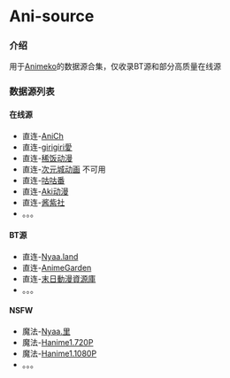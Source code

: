 # Ani-source

### 介绍

用于[Animeko](https://github.com/open-ani/animeko)的数据源合集，仅收录BT源和部分高质量在线源

### 数据源列表
#### 在线源 
- 直连-[AniCh](https://github.com/Sle2p/AniCh)
- 直连-[girigiri愛](https://anime.girigirilove.com)
- 直连-[稀饭动漫](https://xifan.moe/)
- 直连-[次元城动画](https://www.cycani.org/) 不可用
- 直连-[咕咕番](https://www.gugufan.xyz/)
- 直连-[Aki动漫](https://xn--gmqr9gevarqk8t.cn/)
- 直连-[酱紫社](https://jzsdm.com/)
- 。。。

#### BT源
- 直连-[Nyaa.land](https://nyaa.land/)
- 直连-[AnimeGarden](https://animes.garden/)
- 直连-[末日動漫資源庫](re.acgnx.cc)
- 。。。

#### NSFW
- 魔法-[Nyaa.里](https://sukebei.nyaa.si/)
- 魔法-[Hanime1.720P](https://hanime1.me/)
- 魔法-[Hanime1.1080P](https://hanime1.me/)
- 。。。
